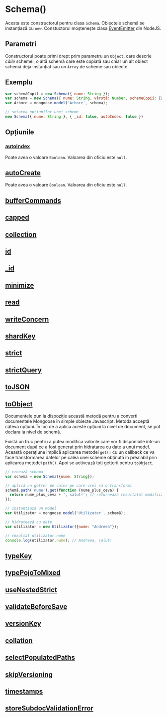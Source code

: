 # Schema()

Acesta este constructorul pentru clasa `Schema`. Obiectele schemă se instanțiază cu `new`. Constuctorul moștenește clasa [EventEmitter](https://nodejs.org/api/events.html#events_class_eventemitter) din NodeJS.

## Parametri

Constructorul poate primi drept prim parametru un `Object`, care descrie *căile* schemei, o altă schemă care este copiată sau chiar un alt obiect schemă deja instanțiat sau un `Array` de scheme sau obiecte.

## Exemplu

```javascript
var schemăCopil = new Schema({ name: String });
var schema = new Schema({ nume: String, vârstă: Number, schemeCopii: [schemăCopil] });
var Arbore = mongoose.model('Arbore', schema);

// setarea opțiunilor unei scheme
new Schema({ nume: String }, { _id: false, autoIndex: false })
```

## Opțiunile

### [autoIndex](https://mongoosejs.com/docs/guide.html#autoIndex)

Poate avea o valoare `Boolean`. Valoarea din oficiu este `null`.

## [autoCreate](https://mongoosejs.com/docs/guide.html#autoCreate)

Poate avea o valoare `Boolean`. Valoarea din oficiu este `null`.

## [bufferCommands](https://mongoosejs.com/docs/guide.html#bufferCommands)

## [capped](https://mongoosejs.com/docs/guide.html#capped)

## [collection](https://mongoosejs.com/docs/guide.html#collection)

## [id](https://mongoosejs.com/docs/guide.html#id)

## [_id](https://mongoosejs.com/docs/guide.html#_id)

## [minimize](https://mongoosejs.com/docs/guide.html#minimize)

## [read](https://mongoosejs.com/docs/guide.html#read)

## [writeConcern](https://mongoosejs.com/docs/guide.html#writeConcern)

## [shardKey](https://mongoosejs.com/docs/guide.html#shardKey)

## [strict](https://mongoosejs.com/docs/guide.html#strict)

## [strictQuery](https://mongoosejs.com/docs/guide.html#strictQuery)

## [toJSON](https://mongoosejs.com/docs/guide.html#toJSON)

## [toObject](https://mongoosejs.com/docs/guide.html#toObject)

Documentele pun la dispoziție această metodă pentru a converti documentele Mongoose în simple obiecte Javascript. Metoda acceptă câteva opțiuni. În loc de a aplica aceste opțiuni la nivel de document, se pot declara la nivel de schemă.

Există un truc pentru a putea modifica valorile care vor fi disponibile într-un document după ce a fost generat prin hidratarea cu date a unui model. Această operațiune implică aplicarea metodei `get()` cu un callback ce va face transformarea datelor pe calea unei scheme obținută în prealabil prin aplicarea metodei `path()`. Apoi se activează toți getterii pentru `toObject`.

```javascript
// creează schema
var schemă = new Schema({nume: String});

// aplică un getter pe calea pe care vrei să o transformi
schemă.path('nume').get(function (nume_plus_ceva) {
  return nume_plus_ceva + ', salut!'; // returnează rezultatul modificării datelor
});

// instanțiază un model
var Utilizator = mongoose.model('Utilizator', schemă);

// hidratează cu date
var utilizator = new Utilizator({nume: "Andreea"});

// rezultat utilizator.nume
console.log(utilizator.nume); // Andreea, salut!
```

## [typeKey](https://mongoosejs.com/docs/guide.html#typeKey)

## [typePojoToMixed](https://mongoosejs.com/docs/schematypes.html)

## [useNestedStrict](https://mongoosejs.com/docs/guide.html#useNestedStrict)

## [validateBeforeSave](https://mongoosejs.com/docs/guide.html#validateBeforeSave)

## [versionKey](https://mongoosejs.com/docs/guide.html#versionKey)

## [collation](https://mongoosejs.com/docs/guide.html#collation)

## [selectPopulatedPaths](https://mongoosejs.com/docs/guide.html#selectPopulatedPaths)

## [skipVersioning](https://mongoosejs.com/docs/guide.html#skipVersioning)

## [timestamps](https://mongoosejs.com/docs/guide.html#timestamps)

## [storeSubdocValidationError](https://mongoosejs.com/docs/guide.html#storeSubdocValidationError)

